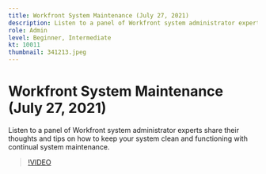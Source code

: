 ```yaml
---
title: Workfront System Maintenance (July 27, 2021)
description: Listen to a panel of Workfront system administrator experts share their thoughts and tips on how to keep your system clean and functioning with continual syste… (Descriptions should be between 60 and 160 characters)
role: Admin
level: Beginner, Intermediate
kt: 10011
thumbnail: 341213.jpeg
---
```


# Workfront System Maintenance (July 27, 2021)

Listen to a panel of Workfront system administrator experts share their thoughts and tips on how to keep your system clean and functioning with continual system maintenance.

>[!VIDEO](https://video.tv.adobe.com/v/341213/?quality=12&learn=on)
